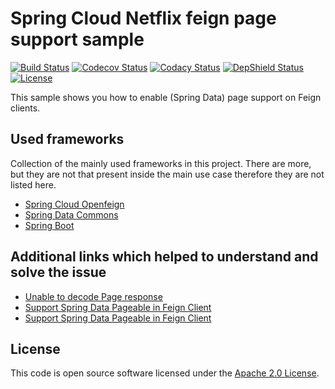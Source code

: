 # Spring Cloud Netflix feign page support sample
[![Build Status](https://travis-ci.org/ingogriebsch/sample-spring-cloud-openfeign-page-support.svg?branch=master)](https://travis-ci.org/ingogriebsch/sample-spring-cloud-openfeign-page-support)
[![Codecov Status](https://codecov.io/gh/ingogriebsch/sample-spring-cloud-openfeign-page-support/branch/master/graph/badge.svg)](https://codecov.io/gh/ingogriebsch/sample-spring-cloud-openfeign-page-support)
[![Codacy Status](https://api.codacy.com/project/badge/Grade/6902f0231127455f86d0b354c781908f)](https://app.codacy.com/app/ingo.griebsch/sample-spring-cloud-openfeign-page-support?utm_source=github.com&utm_medium=referral&utm_content=ingogriebsch/sample-spring-cloud-openfeign-page-support&utm_campaign=Badge_Grade_Dashboard)
[![DepShield Status](https://depshield.sonatype.org/badges/ingogriebsch/sample-spring-cloud-openfeign-page-support/depshield.svg)](https://depshield.github.io)
[![License](http://img.shields.io/:license-apache-blue.svg)](http://www.apache.org/licenses/LICENSE-2.0.html)

This sample shows you how to enable (Spring Data) page support on Feign clients.

## Used frameworks
Collection of the mainly used frameworks in this project. There are more, but they are not that present inside the main use case therefore they are not listed here.

*   [Spring Cloud Openfeign](https://cloud.spring.io/spring-cloud-openfeign/reference/html/)
*   [Spring Data Commons](https://docs.spring.io/spring-data/data-commons/docs/1.13.10.RELEASE/reference/html/)
*   [Spring Boot](https://docs.spring.io/spring-boot/docs/2.1.7.RELEASE/reference/htmlsingle/)

## Additional links which helped to understand and solve the issue

*   [Unable to decode Page<T> response](https://github.com/spring-cloud/spring-cloud-openfeign/issues/205)
*   [Support Spring Data Pageable in Feign Client](https://github.com/spring-cloud/spring-cloud-netflix/issues/556)
*   [Support Spring Data Pageable in Feign Client](https://github.com/spring-cloud/spring-cloud-openfeign/issues/26)

## License
This code is open source software licensed under the [Apache 2.0 License](https://www.apache.org/licenses/LICENSE-2.0.html).
